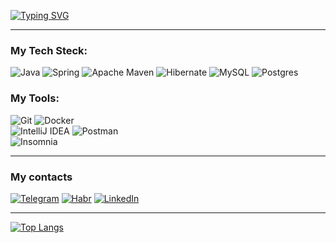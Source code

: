 [![Typing SVG](https://readme-typing-svg.herokuapp.com?font=Fira+Code&weight=500&size=25&duration=3000&pause=10000&color=000000&background=53B1FFD4&center=true&vCenter=true&width=850&height=80&lines=Hi+there+%F0%9F%91%8B++My+name+is+Stanislav.+I'm+Java+developer)](https://git.io/typing-svg)

---

### My Tech Steck:

![Java](https://img.shields.io/badge/java-%23ED8B00.svg?style=for-the-badge&logo=java&logoColor=white) 
![Spring](https://img.shields.io/badge/spring-%236DB33F.svg?style=for-the-badge&logo=spring&logoColor=white) 
![Apache Maven](https://img.shields.io/badge/Apache%20Maven-C71A36?style=for-the-badge&logo=Apache%20Maven&logoColor=white) 
![Hibernate](https://img.shields.io/badge/Hibernate-59666C?style=for-the-badge&logo=Hibernate&logoColor=white) 
![MySQL](https://img.shields.io/badge/mysql-%2300f.svg?style=for-the-badge&logo=mysql&logoColor=white) 
![Postgres](https://img.shields.io/badge/postgres-%23316192.svg?style=for-the-badge&logo=postgresql&logoColor=white) 

### My Tools:

![Git](https://img.shields.io/badge/git-%23F05033.svg?style=for-the-badge&logo=git&logoColor=white) 
![Docker](https://img.shields.io/badge/docker-%230db7ed.svg?style=for-the-badge&logo=docker&logoColor=white) 	
![IntelliJ IDEA](https://img.shields.io/badge/IntelliJIDEA-000000.svg?style=for-the-badge&logo=intellij-idea&logoColor=white) 
![Postman](https://img.shields.io/badge/Postman-FF6C37?style=for-the-badge&logo=postman&logoColor=white) 	
![Insomnia](https://img.shields.io/badge/Insomnia-black?style=for-the-badge&logo=insomnia&logoColor=5849BE) 

---

### My сontacts
[![Telegram](https://img.shields.io/badge/-Telegram-2aa8ea?style=for-the-badge&logo=telegram&logoColor=white&link=https://t.me/Staszszs)](https://t.me/Staszszs)
[![Habr](https://img.shields.io/badge/-Habr-7D4698?style=for-the-badge&logo=habr&logoColor=white&link=https://career.habr.com/uzbagoissa)](https://career.habr.com/uzbagoissa)
[![LinkedIn](https://img.shields.io/badge/-LinkedIn-005AF0?style=for-the-badge&logo=LinkedIn&logoColor=white&link=https://www.linkedin.com/in/%D1%81%D1%82%D0%B0%D0%BD%D0%B8%D1%81%D0%BB%D0%B0%D0%B2-%D0%BA%D1%83%D1%87%D0%B5%D1%80%D1%8E%D0%BA-8592b690/)](https://www.linkedin.com/in/%D1%81%D1%82%D0%B0%D0%BD%D0%B8%D1%81%D0%BB%D0%B0%D0%B2-%D0%BA%D1%83%D1%87%D0%B5%D1%80%D1%8E%D0%BA-8592b690/)

---

[![Top Langs](https://github-readme-stats.vercel.app/api/top-langs/?username=Uzbagoissa&layout=compact)](https://github.com/Uzbagoissa/github-readme-stats)

